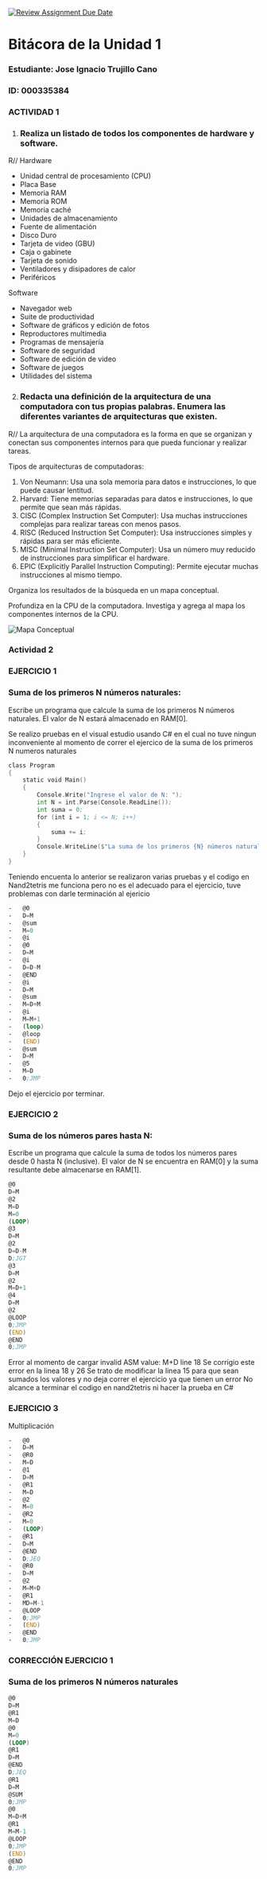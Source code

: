[![Review Assignment Due Date](https://classroom.github.com/assets/deadline-readme-button-22041afd0340ce965d47ae6ef1cefeee28c7c493a6346c4f15d667ab976d596c.svg)](https://classroom.github.com/a/WfEJSxe8)
# Bitácora de la Unidad 1

### Estudiante:  Jose Ignacio Trujillo Cano
### ID:  000335384

### ACTIVIDAD 1

1. ###  Realiza un listado de todos los componentes de hardware y software.

R//
Hardware
-   Unidad central de procesamiento (CPU)
-   Placa Base
-   Memoria RAM
-   Memoria ROM
-   Memoria caché
-   Unidades de almacenamiento
-   Fuente de alimentación
-   Disco Duro
-   Tarjeta de video (GBU)
-   Caja o gabinete
-   Tarjeta de sonido 
-   Ventiladores y disipadores de calor
-   Periféricos

Software
-   Navegador web
-   Suite de productividad
-   Software de gráficos y edición de fotos
-   Reproductores multimedia
-   Programas de mensajería
-   Software de seguridad
-   Software de edición de video
-   Software de juegos
-   Utilidades del sistema

2. ### Redacta una definición de la arquitectura de una computadora con tus propias palabras. Enumera las diferentes variantes de arquitecturas que existen.

R//
La arquitectura de una computadora es la forma en que se organizan y conectan sus componentes internos para que pueda funcionar y realizar tareas.

Tipos de arquitecturas de computadoras:

1.   Von Neumann: Usa una sola memoria para datos e instrucciones, lo que puede causar lentitud.
2.   Harvard: Tiene memorias separadas para datos e instrucciones, lo que permite que sean más rápidas.
3.   CISC (Complex Instruction Set Computer): Usa muchas instrucciones complejas para realizar tareas con menos pasos.
4.   RISC (Reduced Instruction Set Computer): Usa instrucciones simples y rápidas para ser más eficiente.
5.   MISC (Minimal Instruction Set Computer): Usa un número muy reducido de instrucciones para simplificar el hardware.
6.   EPIC (Explicitly Parallel Instruction Computing): Permite ejecutar muchas instrucciones al mismo tiempo.


 Organiza los resultados de la búsqueda en un mapa conceptual.

 Profundiza en la CPU de la computadora. Investiga y agrega al mapa los componentes internos de la CPU.

![Mapa Conceptual](Mapaconceptual2.png)


### Actividad 2 

### EJERCICIO 1 

### Suma de los primeros N números naturales:
Escribe un programa que calcule la suma de los primeros N números naturales. El valor de N estará almacenado en RAM[0].

Se realizo pruebas en el visual estudio usando C# en el cual no tuve ningun inconveniente al momento de correr el ejercico de la suma de los primeros N numeros naturales
```asm
class Program
{
    static void Main()
    {
        Console.Write("Ingrese el valor de N: ");
        int N = int.Parse(Console.ReadLine());
        int suma = 0;
        for (int i = 1; i <= N; i++)
        {
            suma += i;
        }
        Console.WriteLine($"La suma de los primeros {N} números naturales es: {suma}");
    }
}
```
Teniendo encuenta lo anterior se realizaron varias pruebas y el codigo en Nand2tetris me funciona pero no es el adecuado para el ejercicio, tuve problemas con darle terminación al ejericio 
```asm
-   @0
-   D=M
-   @sum
-   M=0
-   @i
-   @0
-   D=M
-   @i
-   D=D-M
-   @END
-   @i
-   D=M
-   @sum
-   M=D+M
-   @i
-   M=M+1
-   (loop)
-   @loop  
-   (END)
-   @sum
-   D=M
-   @5
-   M=D
-   0;JMP
``` 
Dejo el ejercicio por terminar.


### EJERCICIO 2

### Suma de los números pares hasta N:
Escribe un programa que calcule la suma de todos los números pares desde 0 hasta N (inclusive). El valor de N se encuentra en RAM[0] y la suma resultante debe almacenarse en RAM[1].
```asm
@0
D=M      
@2
M=D      
M=0           
(LOOP)
@3
D=M       
@2
D=D-M     
D;JGT     
@3
D=M             
@2
M=D+1   
@4
D=M       
@2 
@LOOP
0;JMP   
(END)
@END
0;JMP     
```
Error al momento de cargar invalid ASM value: M+D line 18 
Se corrigio este error en la linea 18 y 26
Se trato de modificar la linea 15 para que sean sumados los valores y no deja correr el ejercicio ya que tienen un error 
No alcance a terminar el codigo en nand2tetris ni hacer la prueba en C# 

### EJERCICIO 3
Multiplicación

```asm
-   @0
-   D=M         
-   @R0
-   M=D          
-   @1
-   D=M      
-   @R1
-   M=D         
-   @2
-   M=0          
-   @R2
-   M=0         
-   (LOOP)
-   @R1
-   D=M           
-   @END
-   D;JEQ         
-   @R0
-   D=M          
-   @2
-   M=M+D         
-   @R1
-   MD=M-1        
-   @LOOP
-   0;JMP        
-   (END)
-   @END
-   0;JMP        
```

### CORRECCIÓN EJERCICIO 1

### Suma de los primeros N números naturales

```asm
@0
D=M         
@R1
M=D         
@0
M=0          
(LOOP)
@R1
D=M       
@END
D;JEQ       
@R1
D=M         
@SUM
0;JMP        
@0
M=D+M        
@R1
M=M-1        
@LOOP
0;JMP        
(END)
@END
0;JMP      
```